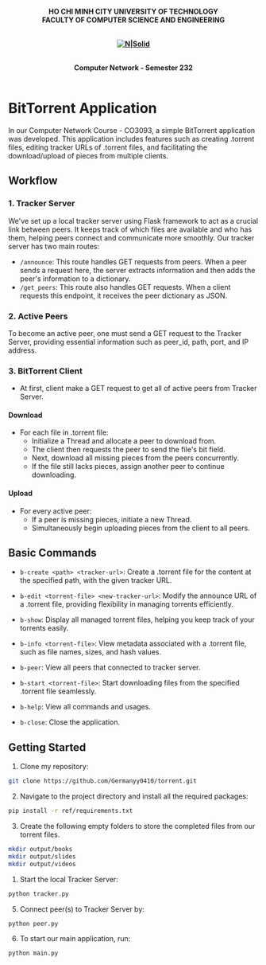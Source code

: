 <strong><div align="center">
HO CHI MINH CITY
UNIVERSITY OF TECHNOLOGY
<br />
FACULTY OF COMPUTER SCIENCE AND ENGINEERING
<br />
<br />

[![N|Solid](https://upload.wikimedia.org/wikipedia/commons/thumb/d/de/HCMUT_official_logo.png/238px-HCMUT_official_logo.png)](https://hcmut.edu.vn/)
<br /></strong>
<br />

**Computer Network - Semester 232**
<br/>
<br/>

</div>

# BitTorrent Application

In our Computer Network Course - CO3093, a simple BitTorrent application was developed. This application includes features such as creating .torrent files, editing tracker URLs of .torrent files, and facilitating the download/upload of pieces from multiple clients.

## Workflow

### 1. Tracker Server

We've set up a local tracker server using Flask framework to act as a crucial link between peers. It keeps track of which files are available and who has them, helping peers connect and communicate more smoothly. Our tracker server has two main routes:

- ```/announce```: This route handles GET requests from peers. When a peer sends a request here, the server extracts information and then adds the peer's information to a dictionary.
- ```/get_peers```: This route also handles GET requests. When a client requests this endpoint, it receives the peer dictionary as JSON.

### 2. Active Peers

To become an active peer, one must send a GET request to the Tracker Server, providing essential information such as peer_id, path, port, and IP address.

### 3. BitTorrent Client

- At first, client make a GET request to get all of active peers from Tracker Server.

#### Download

- For each file in .torrent file:
  - Initialize a Thread and allocate a peer to download from.
  - The client then requests the peer to send the file's bit field.
  - Next, download all missing pieces from the peers concurrently.
  - If the file still lacks pieces, assign another peer to continue downloading.

#### Upload
- For every active peer:
  - If a peer is missing pieces, initiate a new Thread.
  - Simultaneously begin uploading pieces from the client to all peers.

## Basic Commands

- ```b-create <path> <tracker-url>```: Create a .torrent file for the content at the specified path, with the given tracker URL.

- ```b-edit <torrent-file> <new-tracker-url>```: Modify the announce URL of a .torrent file, providing flexibility in managing torrents efficiently.

- ```b-show```: Display all managed torrent files, helping you keep track of your torrents easily.

- ```b-info <torrent-file>```: View metadata associated with a .torrent file, such as file names, sizes, and hash values.

- ```b-peer```: View all peers that connected to tracker server.

- ```b-start <torrent-file>```: Start downloading files from the specified .torrent file seamlessly.

- ```b-help```: View all commands and usages.

- ```b-close```: Close the application.

## Getting Started

1. Clone my repository:

```bash
git clone https://github.com/Germanyy0410/torrent.git
```

2. Navigate to the project directory and install all the required packages:

```bash
pip install -r ref/requirements.txt
```

3. Create the following empty folders to store the completed files from our torrent files.

```bash
mkdir output/books
mkdir output/slides
mkdir output/videos
```

1. Start the local Tracker Server:

```bash
python tracker.py
```

5. Connect peer(s) to Tracker Server by:

 ```bash
python peer.py
```

6. To start our main application, run:

 ```bash
python main.py
```
